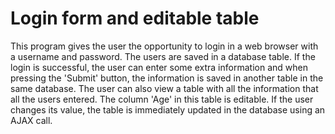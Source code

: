 # Login form and editable table

This program gives the user the opportunity to login in a web browser with a username and password. The users are saved in a database table. If the login is successful, the user can enter some extra information and when pressing the 'Submit' button, the information is saved in another table in the same database. The user can also view a table with all the information that all the users entered. The column 'Age' in this table is editable. If the user changes its value, the table is immediately updated in the database using an AJAX call. 
